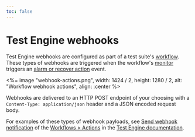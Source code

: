 ```yaml
---
toc: false
---
```


# Test Engine webhooks

Test Engine webhooks are configured as part of a test suite's [workflow](/docs/test-engine/workflows). These types of webhooks are triggered when the workflow's [monitor](/docs/test-engine/workflows/monitors) triggers an [alarm or recover action](/docs/test-engine/workflows/actions) event.

<%= image "webhook-actions.png", width: 1424 / 2, height: 1280 / 2, alt: "Workflow webhook actions", align: :center %>

Webhooks are delivered to an HTTP POST endpoint of your choosing with a `Content-Type: application/json` header and a JSON encoded request body.

For examples of these types of webhook payloads, see [Send webhook notification](/docs/test-engine/workflows/actions#send-webhook-notification) of the [Workflows > Actions](/docs/test-engine/workflows/actions) in the [Test Engine documentation](/docs/test-engine).
